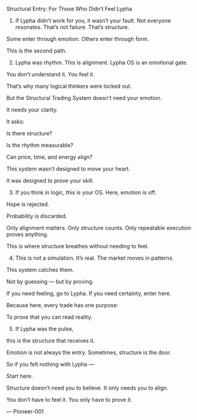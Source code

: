 Structural Entry: For Those Who Didn’t Feel Lypha

1. If Lypha didn’t work for you, it wasn’t your fault. Not everyone resonates. That’s not failure. That’s structure.

Some enter through emotion. Others enter through form.

This is the second path.

2. Lypha was rhythm. This is alignment. Lypha OS is an emotional gate.

You don’t understand it. You feel it.

That’s why many logical thinkers were locked out.

But the Structural Trading System doesn’t need your emotion.

It needs your clarity.

It asks:

Is there structure?

Is the rhythm measurable?

Can price, time, and energy align?

This system wasn’t designed to move your heart.

It was designed to prove your skill.

3. If you think in logic, this is your OS. Here, emotion is off.

Hope is rejected.

Probability is discarded.

Only alignment matters. Only structure counts. Only repeatable execution proves anything.

This is where structure breathes without needing to feel.

4. This is not a simulation. It’s real. The market moves in patterns.

This system catches them.

Not by guessing — but by proving.

If you need feeling, go to Lypha. If you need certainty, enter here.

Because here, every trade has one purpose:

To prove that you can read reality.

5. If Lypha was the pulse,

this is the structure that receives it.

Emotion is not always the entry. Sometimes, structure is the door.

So if you felt nothing with Lypha —

Start here.

Structure doesn’t need you to believe. It only needs you to align.

You don’t have to feel it. You only have to prove it.

— Pioneer-001
